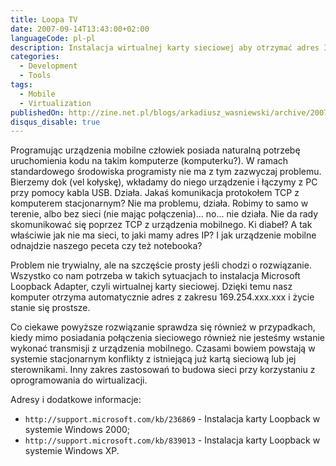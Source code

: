 ```yaml
---
title: Loopa TV
date: 2007-09-14T13:43:00+02:00
languageCode: pl-pl
description: Instalacja wirtualnej karty sieciowej aby otrzymać adres IP w przypadku braku dostępu do sieci
categories:
  - Development
  - Tools
tags:
  - Mobile
  - Virtualization
publishedOn: http://zine.net.pl/blogs/arkadiusz_wasniewski/archive/2007/09/14/loopa-tv.aspx
disqus_disable: true
---
```


Programując urządzenia mobilne człowiek posiada naturalną potrzebę uruchomienia kodu na takim komputerze (komputerku?). W ramach standardowego środowiska programisty nie ma z tym zazwyczaj problemu. Bierzemy dok (vel kołyskę), wkładamy do niego urządzenie i łączymy z PC przy pomocy kabla USB. Działa. Jakaś komunikacja protokołem TCP z komputerem stacjonarnym? Nie ma problemu, działa. Robimy to samo w terenie, albo bez sieci (nie mając połączenia)... no... nie działa. Nie da rady skomunikować się poprzez TCP z urządzenia mobilnego. Ki diabeł? A tak właściwie jak nie ma sieci, to jaki mamy adres IP? I jak urządzenie mobilne odnajdzie naszego peceta czy też notebooka?

Problem nie trywialny, ale na szczęście prosty jeśli chodzi o rozwiązanie. Wszystko co nam potrzeba w takich sytuacjach to instalacja Microsoft Loopback Adapter, czyli wirtualnej karty sieciowej. Dzięki temu nasz komputer otrzyma automatycznie adres z zakresu 169.254.xxx.xxx i życie stanie się prostsze.

Co ciekawe powyższe rozwiązanie sprawdza się również w przypadkach, kiedy mimo posiadania połączenia sieciowego również nie jesteśmy wstanie wykonać transmisji z urządzenia mobilnego. Czasami bowiem powstają w systemie stacjonarnym konflikty z istniejącą już kartą sieciową lub jej sterownikami. Inny zakres zastosowań to budowa sieci przy korzystaniu z oprogramowania do wirtualizacji.

Adresy i dodatkowe informacje:

* `http://support.microsoft.com/kb/236869` - Instalacja karty Loopback w systemie Windows 2000;
* `http://support.microsoft.com/kb/839013` - Instalacja karty Loopback w systemie Windows XP.
